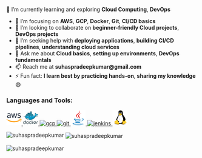 <p>🔭 I’m currently learning and exploring <b>Cloud Computing</b>, <b>DevOps</b></p>

<ul>
  <li>🌱 I’m focusing on <b>AWS</b>, <b>GCP</b>, <b>Docker</b>, <b>Git</b>, <b>CI/CD basics</b></li>
  <li>👯 I’m looking to collaborate on <b>beginner-friendly Cloud projects</b>, <b>DevOps projects</b></li>
  <li>🤝 I’m seeking help with <b>deploying applications</b>, <b>building CI/CD pipelines</b>, <b>understanding cloud services</b></li>
  <li>💬 Ask me about <b>Cloud basics</b>, <b>setting up environments</b>, <b>DevOps fundamentals</b></li>
  <li>📫 Reach me at <b>suhaspradeepkumar@gmail.com</b></li>
  <li>⚡ Fun fact: <b>I learn best by practicing hands-on</b>, <b>sharing my knowledge</b> 😄</li>
</ul>



<p align="left">
</p>

<h3 align="left">Languages and Tools:</h3>
<p align="left"> <a href="https://aws.amazon.com" target="_blank" rel="noreferrer"> <img src="https://raw.githubusercontent.com/devicons/devicon/master/icons/amazonwebservices/amazonwebservices-original-wordmark.svg" alt="aws" width="40" height="40"/> </a> <a href="https://www.docker.com/" target="_blank" rel="noreferrer"> <img src="https://raw.githubusercontent.com/devicons/devicon/master/icons/docker/docker-original-wordmark.svg" alt="docker" width="40" height="40"/> </a> <a href="https://cloud.google.com" target="_blank" rel="noreferrer"> <img src="https://www.vectorlogo.zone/logos/google_cloud/google_cloud-icon.svg" alt="gcp" width="40" height="40"/> </a> <a href="https://git-scm.com/" target="_blank" rel="noreferrer"> <img src="https://www.vectorlogo.zone/logos/git-scm/git-scm-icon.svg" alt="git" width="40" height="40"/> </a> <a href="https://www.java.com" target="_blank" rel="noreferrer"> <img src="https://raw.githubusercontent.com/devicons/devicon/master/icons/java/java-original.svg" alt="java" width="40" height="40"/> </a> <a href="https://www.jenkins.io" target="_blank" rel="noreferrer"> <img src="https://www.vectorlogo.zone/logos/jenkins/jenkins-icon.svg" alt="jenkins" width="40" height="40"/> </a> <a href="https://www.linux.org/" target="_blank" rel="noreferrer"> <img src="https://raw.githubusercontent.com/devicons/devicon/master/icons/linux/linux-original.svg" alt="linux" width="40" height="40"/> </a> </p>

<p><img align="left" src="https://github-readme-stats.vercel.app/api/top-langs?username=suhaspradeepkumar&show_icons=true&locale=en&layout=compact" alt="suhaspradeepkumar" /></p>

<p>&nbsp;<img align="center" src="https://github-readme-stats.vercel.app/api?username=suhaspradeepkumar&show_icons=true&locale=en" alt="suhaspradeepkumar" /></p>

<p><img align="center" src="https://github-readme-streak-stats.herokuapp.com/?user=suhaspradeepkumar&" alt="suhaspradeepkumar" /></p>
